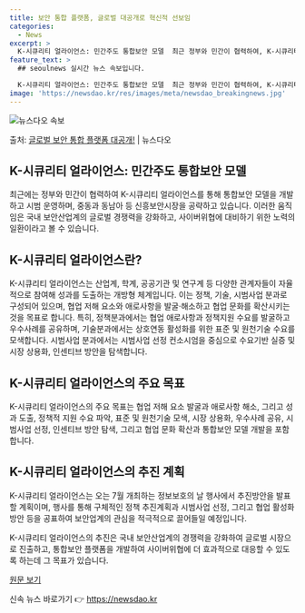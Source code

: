 ```yaml
---
title: 보안 통합 플랫폼, 글로벌 대공개로 혁신적 선보임
categories:
  - News
excerpt: >
  K-시큐리티 얼라이언스: 민간주도 통합보안 모델  최근 정부와 민간이 협력하여, K-시큐리티 얼라이언스를 통…
feature_text: >
  ## seoulnews 실시간 뉴스 속보입니다.

  K-시큐리티 얼라이언스: 민간주도 통합보안 모델  최근 정부와 민간이 협력하여, K-시큐리티 얼라이언스를 통…
image: 'https://newsdao.kr/res/images/meta/newsdao_breakingnews.jpg'
---
```


![뉴스다오 속보](https://newsdao.kr/res/images/meta/newsdao_breakingnews.jpg)

<p>출처: <a href="https://newsdao.kr/4255" rel="dofollow">글로벌 보안 통합 플랫폼 대공개!</a> | 뉴스다오</p>

## K-시큐리티 얼라이언스: 민간주도 통합보안 모델

최근에는 정부와 민간이 협력하여 K-시큐리티 얼라이언스를 통해 통합보안 모델을 개발하고 시범 운영하며, 중동과 동남아 등 신흥보안시장을 공략하고 있습니다. 이러한 움직임은 국내 보안산업계의 글로벌 경쟁력을 강화하고, 사이버위협에 대비하기 위한 노력의 일환이라고 볼 수 있습니다.

## K-시큐리티 얼라이언스란?

K-시큐리티 얼라이언스는 산업계, 학계, 공공기관 및 연구계 등 다양한 관계자들이 자율적으로 참여해 성과를 도출하는 개방형 체계입니다. 이는 정책, 기술, 시범사업 분과로 구성되어 있으며, 협업 저해 요소와 애로사항을 발굴·해소하고 협업 문화를 확산시키는 것을 목표로 합니다. 특히, 정책분과에서는 협업 애로사항과 정책지원 수요를 발굴하고 우수사례를 공유하며, 기술분과에서는 상호연동 활성화를 위한 표준 및 원천기술 수요를 모색합니다. 시범사업 분과에서는 시범사업 선정 컨소시엄을 중심으로 수요기반 실증 및 시장 상용화, 인센티브 방안을 탐색합니다.

## K-시큐리티 얼라이언스의 주요 목표

K-시큐리티 얼라이언스의 주요 목표는 협업 저해 요소 발굴과 애로사항 해소, 그리고 성과 도출, 정책적 지원 수요 파악, 표준 및 원천기술 모색, 시장 상용화, 우수사례 공유, 시범사업 선정, 인센티브 방안 탐색, 그리고 협업 문화 확산과 통합보안 모델 개발을 포함합니다.

## K-시큐리티 얼라이언스의 추진 계획

K-시큐리티 얼라이언스는 오는 7월 개최하는 정보보호의 날 행사에서 추진방안을 발표할 계획이며, 행사를 통해 구체적인 정책 추진계획과 시범사업 선정, 그리고 협업 활성화 방안 등을 공표하여 보안업계의 관심을 적극적으로 끌어들일 예정입니다.

K-시큐리티 얼라이언스의 추진은 국내 보안산업계의 경쟁력을 강화하여 글로벌 시장으로 진출하고, 통합보안 플랫폼을 개발하여 사이버위협에 더 효과적으로 대응할 수 있도록 하는데 그 목표가 있습니다.

[원문 보기](https://newsdao.kr/4255) 

신속 뉴스 바로가기 👉 <a href="https://newsdao.kr" rel="dofollow">https://newsdao.kr</a>


